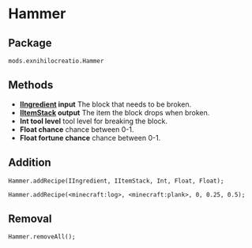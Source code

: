 # Hammer

## Package

`mods.exnihilocreatio.Hammer`

## Methods

- **[IIngredient](/Vanilla/Variable_Types/IIngredient/) input** The block that needs to be broken.
- **[IItemStack](/Vanilla/Items/IItemStack/) output** The item the block drops when broken.
- **Int tool level** tool level for breaking the block.
- **Float chance** chance between 0-1.
- **Float fortune chance** chance between 0-1.

## Addition

```zenscript
Hammer.addRecipe(IIngredient, IItemStack, Int, Float, Float);

Hammer.addRecipe(<minecraft:log>, <minecraft:plank>, 0, 0.25, 0.5);
```

## Removal 

```zenscript
Hammer.removeAll();
```